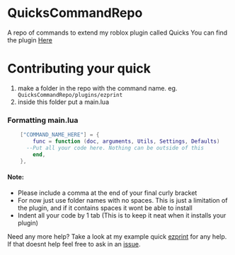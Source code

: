 # QuicksCommandRepo

A repo of commands to extend my roblox plugin called Quicks
You can find the plugin [Here](https://www.roblox.com/library/10469484730/Quicks)

# Contributing your quick

1. make a folder in the repo with the command name. eg. ` QuicksCommandRepo/plugins/ezprint`
2. inside this folder put a main.lua

### Formatting main.lua

```lua
	["COMMAND_NAME_HERE"] = {
		func = function (doc, arguments, Utils, Settings, Defaults)
      --Put all your code here. Nothing can be outside of this
		end,
	},
```

#### Note:

- Please include a comma at the end of your final curly bracket
- For now just use folder names with no spaces. This is just a limitation of the plugin, and if it contains spaces it wont be able to install
- Indent all your code by 1 tab (This is to keep it neat when it installs your plugin)

Need any more help? Take a look at my example quick [ezprint](https://github.com/KevinWh0/QuicksCommandRepo/tree/main/plugins/ezprint) for any help. If that doesnt help feel free to ask in an [issue](https://github.com/KevinWh0/QuicksCommandRepo/issues/new).
